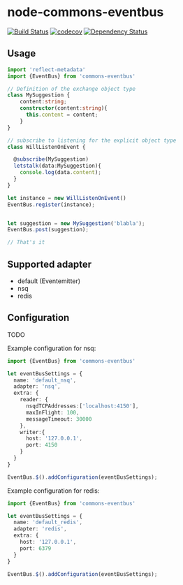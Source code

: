
# node-commons-eventbus


[![Build Status](https://travis-ci.org/thinkbaer/node-commons-eventbus.svg?branch=master)](https://travis-ci.org/thinkbaer/node-commons-eventbus)
[![codecov](https://codecov.io/gh/thinkbaer/node-commons-eventbus/branch/master/graph/badge.svg)](https://codecov.io/gh/thinkbaer/node-commons-eventbus)
[![Dependency Status](https://david-dm.org/thinkbaer/node-commons-eventbus.svg)](https://david-dm.org/thinkbaer/node-commons-eventbus)


## Usage

```typescript
import 'reflect-metadata'
import {EventBus} from 'commons-eventbus'

// Definition of the exchange object type
class MySuggestion {
    content:string;
    constructor(content:string){
      this.content = content;
    }
}

// subscribe to listening for the explicit object type
class WillListenOnEvent {

  @subscribe(MySuggestion)
  letstalk(data:MySuggestion){
    console.log(data.content);
  }
}

let instance = new WillListenOnEvent()
EventBus.register(instance);


let suggestion = new MySuggestion('blabla');
EventBus.post(suggestion);

// That's it

```

## Supported adapter

* default (Eventemitter)
* nsq
* redis

## Configuration

TODO

Example configuration for nsq:

```typescript
import {EventBus} from 'commons-eventbus'

let eventBusSettings = {
  name: 'default_nsq',
  adapter: 'nsq',
  extra: {
    reader: {
      nsqdTCPAddresses:['localhost:4150'],
      maxInFlight: 100,
      messageTimeout: 30000
    },
    writer:{
      host: '127.0.0.1',
      port: 4150
    }
  }
}

EventBus.$().addConfiguration(eventBusSettings);

```

Example configuration for redis:

```typescript
import {EventBus} from 'commons-eventbus'

let eventBusSettings = {
  name: 'default_redis',
  adapter: 'redis',
  extra: {
    host: '127.0.0.1',
    port: 6379
  }
}

EventBus.$().addConfiguration(eventBusSettings);

```
